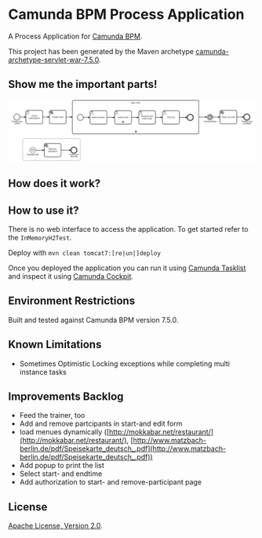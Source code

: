 # Camunda BPM Process Application
A Process Application for [Camunda BPM](http://docs.camunda.org).

This project has been generated by the Maven archetype
[camunda-archetype-servlet-war-7.5.0](http://docs.camunda.org/latest/guides/user-guide/#process-applications-maven-project-templates-archetypes).

## Show me the important parts!
![BPMN Process](src/main/resources/meal-ordering.png)

## How does it work?

## How to use it?
There is no web interface to access the application.
To get started refer to the `InMemoryH2Test`.

Deploy with
`mvn clean tomcat7:[re|un|]deploy`

Once you deployed the application you can run it using
[Camunda Tasklist](http://docs.camunda.org/latest/guides/user-guide/#tasklist)
and inspect it using
[Camunda Cockpit](http://docs.camunda.org/latest/guides/user-guide/#cockpit).

## Environment Restrictions
Built and tested against Camunda BPM version 7.5.0.

## Known Limitations
- Sometimes Optimistic Locking exceptions while completing multi instance tasks  

## Improvements Backlog
- Feed the trainer, too
- Add and remove partcipants in start-and edit form
- load menues dynamically
  ([http://mokkabar.net/restaurant/](http://mokkabar.net/restaurant/), 
  [http://www.matzbach-berlin.de/pdf/Speisekarte_deutsch_.pdf](http://www.matzbach-berlin.de/pdf/Speisekarte_deutsch_.pdf))
- Add popup to print the list
- Select start- and endtime
- Add authorization to start- and remove-participant page

## License
[Apache License, Version 2.0](http://www.apache.org/licenses/LICENSE-2.0).

<!-- HTML snippet for index page
  <tr>
    <td><img src="snippets/meal-ordering-process/src/main/resources/process.png" width="100"></td>
    <td><a href="snippets/meal-ordering-process">Camunda BPM Process Application</a></td>
    <td>A Process Application for [Camunda BPM](http://docs.camunda.org).</td>
  </tr>
-->
<!-- Tweet
New @CamundaBPM example: Camunda BPM Process Application - A Process Application for [Camunda BPM](http://docs.camunda.org). https://github.com/camunda/camunda-consulting/tree/master/snippets/meal-ordering-process
-->